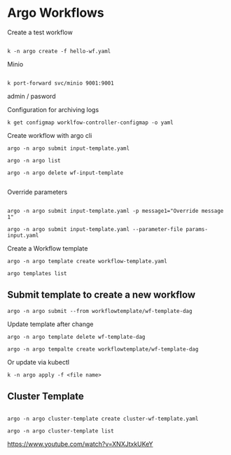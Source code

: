 # Argo Workflows

Create a test workflow

````

k -n argo create -f hello-wf.yaml
````

Minio

````

k port-forward svc/minio 9001:9001
````

admin / pasword

Configuration for archiving logs
````
k get configmap worklfow-controller-configmap -o yaml
````

Create workflow with argo cli

````
argo -n argo submit input-template.yaml

argo -n argo list

argo -n argo delete wf-input-template


````

Override parameters

````

argo -n argo submit input-template.yaml -p message1="Override message 1"

argo -n argo submit input-template.yaml --parameter-file params-input.yaml
````

Create a Workflow template

````
argo -n argo template create workflow-template.yaml

argo templates list

````
## Submit template to create a new workflow

````
argo -n argo submit --from workflowtemplate/wf-template-dag
````

Update template after change

````
argo -n argo template delete wf-template-dag

argo -n argo tempalte create workflowtemplate/wf-template-dag

````

Or update via kubectl

````
k -n argo apply -f <file name>
````

## Cluster Template

````

argo -n argo cluster-template create cluster-wf-template.yaml

argo -n argo cluster-template list

````


https://www.youtube.com/watch?v=XNXJtxkUKeY
